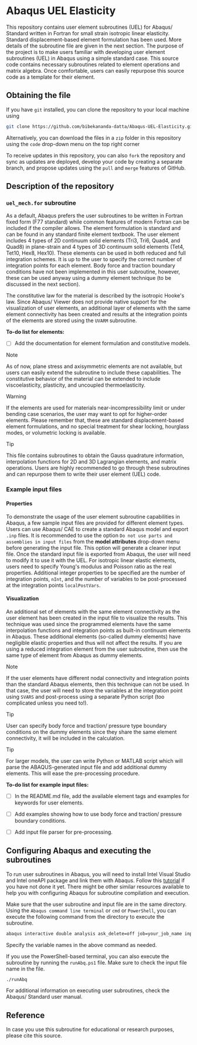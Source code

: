 # Abaqus UEL Elasticity
 
This repository contains user element subroutines (UEL) for Abaqus/ Standard written in Fortran for small strain isotropic linear elasticity. Standard displacement-based element formulation has been used. More details of the subroutine file are given in the next section. The purpose of the project is to make users familiar with developing user element subroutines (UEL) in Abaqus using a simple standard case. This source code contains necessary subroutines related to element operations and matrix algebra. Once comfortable, users can easily repurpose this source code as a template for their element.




## Obtaining the file

If you have `git` installed, you can clone the repository to your local machine using
```bash
git clone https://github.com/bibekananda-datta/Abaqus-UEL-Elasticity.git
```
Alternatively, you can download the files in a `zip` folder in this repository using the `code` drop-down menu on the top right corner

To receive updates in this repository, you can also `fork` the repository and sync as updates are deployed, develop your code by creating a separate branch, and propose updates using the `pull` and `merge` features of GitHub.



## Description of the repository

### `uel_mech.for` subroutine

As a default, Abaqus prefers the user subroutines to be written in Fortran fixed form (F77 standard) while common features of modern Fortran can be included if the compiler allows. The element formulation is standard and can be found in any standard finite element textbook. The user element includes 4 types of 2D continuum solid elements (Tri3, Tri6, Quad4, and Quad8) in plane-strain and 4 types of 3D continuum solid elements (Tet4, Tet10, Hex8, Hex10). These elements can be used in both reduced and full integration schemes. It is up to the user to specify the correct number of integration points for each element. Body force and traction boundary conditions have not been implemented in this user subroutine, however, these can be used anyway using a dummy element technique (to be discussed in the next section).

The constitutive law for the material is described by the isotropic Hooke's law. Since Abaqus/ Viewer does not provide native support for the visualization of user elements, an additional layer of elements with the same element connectivity has been created and results at the integration points of the elements are stored using the `UVARM` subroutine.

**To-do list for elements:**
- [ ] Add the documentation for element formulation and constitutive models.



> [!NOTE]
> As of now, plane stress and axisymmetric elements are not available, but users can easily extend the subroutine to include these capabilities.
> The constitutive behavior of the material can be extended to include viscoelasticity, plasticity, and uncoupled thermoelasticity.

> [!WARNING]
> If the elements are used for materials near-incompressibility limit or under bending case scenarios, the user may want to opt for higher-order elements. Please remember that, these are standard displacement-based element formulations, and no special treatment for shear locking, hourglass modes, or volumetric locking is available.

> [!TIP]
> This file contains subroutines to obtain the Gauss quadrature information, interpolation functions for 2D and 3D Lagrangian elements, and matrix operations. Users are highly recommended to go through these subroutines and can repurpose them to write their user element (UEL) code.



### Example input files

#### Properties

To demonstrate the usage of the user element subroutine capabilities in Abaqus, a few sample input files are provided for different element types. Users can use Abaqus/ CAE to create a standard Abaqus model and export `.inp` files. It is recommended to use the option `Do not use parts and assemblies in input files` from the **model attributes** drop-down menu before generating the input file. This option will generate a cleaner input file. Once the standard input file is exported from Abaqus, the user will need to modify it to use it with the UEL. For isotropic linear elastic elements, users need to specify Young's modulus and Poisson ratio as the real properties. Additional integer properties to be specified are the number of integration points, `nInt`, and the number of variables to be post-processed at the integration points `localPostVars`.


#### Visualization

An additional set of elements with the same element connectivity as the user element has been created in the input file to visualize the results. This technique was used since the programmed elements have the same interpolation functions and integration points as built-in continuum elements in Abaqus. These additional elements (so-called dummy elements) have negligible elastic properties and thus will not affect the results. If you are using a reduced integration element from the user subroutine, then use the same type of element from Abaqus as dummy elements.


> [!NOTE]
> If the user elements have different nodal connectivity and integration points than the standard Abaqus elements, then this technique can not be used. In that case, the user will need to store the variables at the integration point using `SVARS` and post-process using a separate Python script (too complicated unless you need to!).

> [!TIP]
> User can specify body force and traction/ pressure type boundary conditions on the dummy elements since they share the same element connectivity, it will be included in the calculation.

> [!TIP]
> For larger models, the user can write Python or MATLAB script which will parse the ABAQUS-generated input file and add additional dummy elements. This will ease the pre-processing procedure.


**To-do list for example input files:**
- [ ] In the README.md file, add the available element tags and examples for keywords for user elements.
- [ ] Add examples showing how to use body force and traction/ pressure boundary conditions.
- [ ] Add input file parser for pre-processing.




## Configuring Abaqus and executing the subroutines

To run user subroutines in Abaqus, you will need to install Intel Visual Studio and Intel oneAPI package and link them with Abaqus. Follow this [tutorial](https://bibekanandadatta.com/link-intel-and-vs-abaqus-2020/) if you have not done it yet. There might be other similar resources available to help you with configuring Abaqus for subroutine compilation and execution.


Make sure that the user subroutine and input file are in the same directory. Using the `Abaqus command line terminal` or `cmd` or `PowerShell`, you can execute the following command from the directory to execute the subroutine.

```bash
abaqus interactive double analysis ask_delete=off job=your_job_name input=input_file_name.inp user=uel_mech.for cpus=no_of_processor
```
Specify the variable names in the above command as needed.

If you use the PowerShell-based terminal, you can also execute the subroutine by running the `runAbq.ps1` file. Make sure to check the input file name in the file.
```bash
./runAbq
```
For additional information on executing user subroutines, check the Abaqus/ Standard user manual.




## Reference

In case you use this subroutine for educational or research purposes, please cite this source.
